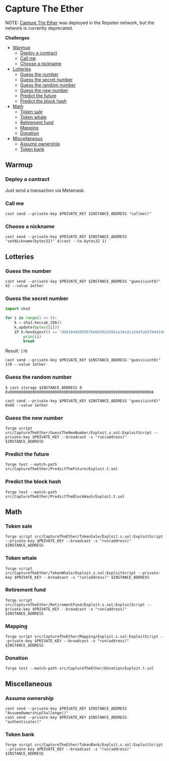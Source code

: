 # Capture The Ether

NOTE: [Capture The Ether](https://capturetheether.com/) was deployed in the Ropsten network, but the network is currently deprecated.

**Challenges**
- [Warmup](#warmup)
  - [Deploy a contract](#deploy-a-contract)
  - [Call me](#call-me)
  - [Choose a nickname](#choose-a-nickname)
- [Lotteries](#lotteries)
  - [Guess the number](#guess-the-number)
  - [Guess the secret number](#guess-the-secret-number)
  - [Guess the random number](#guess-the-random-number)
  - [Guess the new number](#guess-the-new-number)
  - [Predict the future](#predict-the-future)
  - [Predict the block hash](#predict-the-block-hash)
- [Math](#math)
  - [Token sale](#token-sale)
  - [Token whale](#token-whale)
  - [Retirement fund](#retirement-fund)
  - [Mapping](#mapping)
  - [Donation](#donation)
- [Miscellaneous](#miscellaneous)
  - [Assume ownership](#assume-ownership)
  - [Token bank](#token-bank)

## Warmup

### Deploy a contract
Just send a transaction via Metamask.

### Call me
```
cast send --private-key $PRIVATE_KEY $INSTANCE_ADDRESS "callme()"
```

### Choose a nickname
```
cast send --private-key $PRIVATE_KEY $INSTANCE_ADDRESS "setNickname(bytes32)" $(cast --to-bytes32 1)
```

## Lotteries

### Guess the number
```
cast send --private-key $PRIVATE_KEY $INSTANCE_ADDRESS "guess(uint8)" 42 --value 1ether
```

### Guess the secret number
```py
import sha3

for i in range(1 << 8):
    k = sha3.keccak_256()
    k.update(bytes([i]))
    if k.hexdigest() == "db81b4d58595fbbbb592d3661a34cdca14d7ab379441400cbfa1b78bc447c365":
        print(i)
        break
```
Result: `170`

```
cast send --private-key $PRIVATE_KEY $INSTANCE_ADDRESS "guess(uint8)" 170 --value 1ether
```

### Guess the random number
```
$ cast storage $INSTANCE_ADDRESS 0
0x0000000000000000000000000000000000000000000000000000000000000066
```

```
cast send --private-key $PRIVATE_KEY $INSTANCE_ADDRESS "guess(uint8)" 0x66 --value 1ether
```

### Guess the new number
```
forge script src/CaptureTheEther/GuessTheNewNumber/Exploit.s.sol:ExploitScript --private-key $PRIVATE_KEY --broadcast -s "run(address)" $INSTANCE_ADDRESS
```

### Predict the future
```
forge test --match-path src/CaptureTheEther/PredictTheFuture/Exploit.t.sol
```

### Predict the block hash
```
forge test --match-path src/CaptureTheEther/PredictTheBlockHash/Exploit.t.sol
```

## Math

### Token sale
```
forge script src/CaptureTheEther/TokenSale/Exploit.s.sol:ExploitScript --private-key $PRIVATE_KEY --broadcast -s "run(address)" $INSTANCE_ADDRESS
```

### Token whale
```
forge script src/CaptureTheEther/TokenWhale/Exploit.s.sol:ExploitScript --private-key $PRIVATE_KEY --broadcast -s "run(address)" $INSTANCE_ADDRESS
```

### Retirement fund
```
forge script src/CaptureTheEther/RetirementFund/Exploit.s.sol:ExploitScript --private-key $PRIVATE_KEY --broadcast -s "run(address)" $INSTANCE_ADDRESS
```

### Mapping
```
forge script src/CaptureTheEther/Mapping/Exploit.s.sol:ExploitScript --private-key $PRIVATE_KEY --broadcast -s "run(address)" $INSTANCE_ADDRESS
```

### Donation
```
forge test --match-path src/CaptureTheEther/Donation/Exploit.t.sol
```

## Miscellaneous

### Assume ownership
```
cast send --private-key $PRIVATE_KEY $INSTANCE_ADDRESS "AssumeOwmershipChallenge()" 
cast send --private-key $PRIVATE_KEY $INSTANCE_ADDRESS "authenticate()"
```

### Token bank
```
forge script src/CaptureTheEther/TokenBank/Exploit.s.sol:ExploitScript --private-key $PRIVATE_KEY --broadcast -s "run(address)" $INSTANCE_ADDRESS
```
